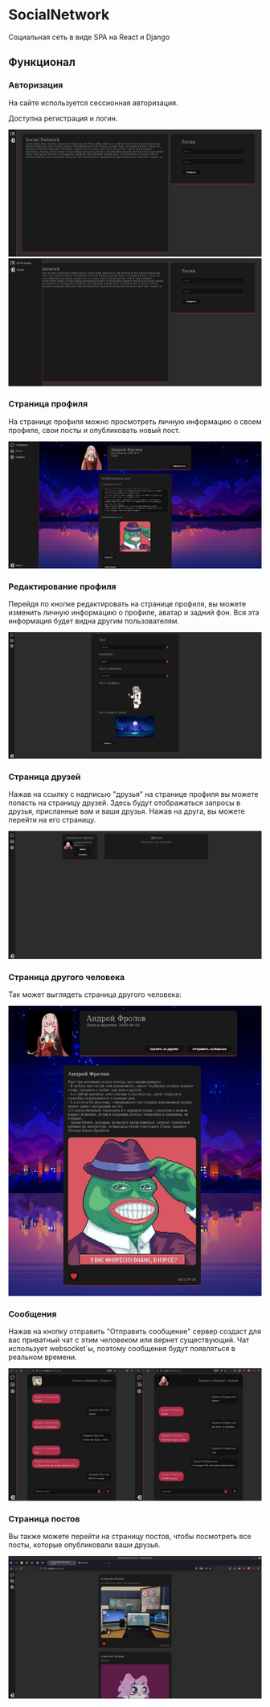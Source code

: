 # SocialNetwork
Социальная сеть в виде SPA на React и Django

## Функционал
### Авторизация

На сайте используется сессионная авторизация. 

Доступна регистрация и логин.

![](screenshots/1.jpg)
![](screenshots/2.jpg)


### Страница профиля

На странице профиля можно просмотреть личную информацию о своем профиле, свои посты и опубликовать новый пост.

![](screenshots/3.jpg)

### Редактирование профиля

Перейдя по кнопке редактировать на странице профиля, вы можете изменить личную информацию о профиле, аватар и задний фон. Вся эта информация будет видна другим пользователям.

![](screenshots/3.1.png)

### Страница друзей

Нажав на ссылку с надписью "друзья" на странице профиля вы можете попасть на страницу друзей. Здесь будут отображаться запросы в друзья, присланные вам и ваши друзья. Нажав на друга, вы можете перейти на его страницу.

![](screenshots/4.jpg)

### Страница другого человека

Так может выглядеть страница другого человека:

![](screenshots/6.jpg)

### Сообщения

Нажав на кнопку отправить "Отправить сообщение" сервер создаст для вас приватный чат с этим человеком или вернет существующий. Чат использует websocket`ы, поэтому сообщения будут появляться в реальном времени. 

![](screenshots/5.jpg)

### Страница постов
Вы также можете перейти на страницу постов, чтобы посмотреть все посты, которые опубликовали ваши друзья.

![](screenshots/7.png)
